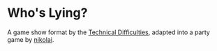 # Who's Lying?
A game show format by the [Technical Difficulties](http://www.techdif.co.uk), adapted into a party game by [nikolai](http://nikolai.cc).
